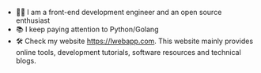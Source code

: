 - 👨‍💻 I am a front-end development engineer and an open source enthusiast
- 📚 I keep paying attention to Python/Golang
- 🛠️ Check my website https://lwebapp.com. This website mainly provides online tools, development tutorials, software resources and technical blogs.
